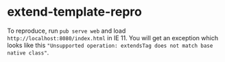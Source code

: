 # extend-template-repro

To reproduce, run `pub serve web` and load `http://localhost:8080/index.html` in IE 11. You will get an exception which looks like this `"Unsupported operation: extendsTag does not match base native class"`.
